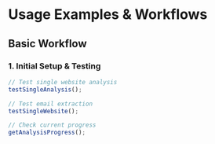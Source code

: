 # Usage Examples & Workflows

## Basic Workflow

### 1. Initial Setup & Testing
```javascript
// Test single website analysis
testSingleAnalysis();

// Test email extraction
testSingleWebsite();

// Check current progress
getAnalysisProgress();
